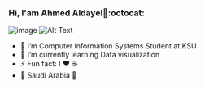 ### Hi, I'am Ahmed Aldayel👋:octocat:
![image](https://github.com/saadeghi/saadeghi/blob/master/dino.gif)
![Alt Text](https://media.giphy.com/media/Ju7l5y9osyymQ/giphy.gif)
- 🔭 I’m Computer information Systems Student at KSU 
- 🌱 I’m currently learning Data visualization
- ⚡ Fun fact: I :heart: :coffee: 
- :round_pushpin: Saudi Arabia :green_heart:
